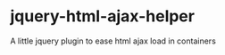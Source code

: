 jquery-html-ajax-helper
=======================

A little jquery plugin to ease html ajax load in containers
